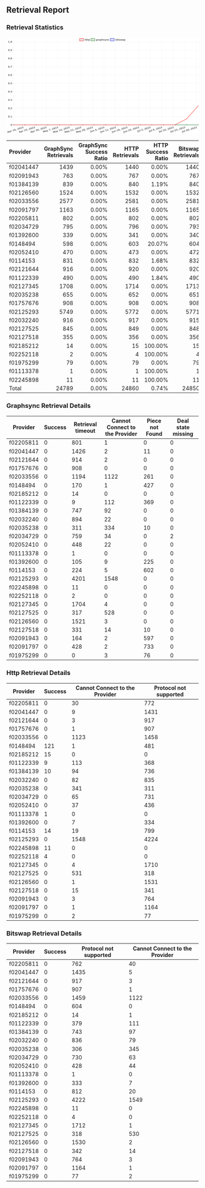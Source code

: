 ## Retrieval Report
### Retrieval Statistics
<img src="https://raw.githubusercontent.com/data-preservation-programs/filplus-checker-assets/main/filecoin-project/filecoin-plus-large-datasets/issues/1713/1690874786187.png"/>

| Provider  | GraphSync Retrievals | GraphSync Success Ratio | HTTP Retrievals | HTTP Success Ratio | Bitswap Retrievals | Bitswap Success Ratio |
| :-------- | -------------------: | ----------------------: | --------------: | -----------------: | -----------------: | --------------------: |
| f02041447 |                 1439 |                   0.00% |            1440 |              0.00% |               1440 |                 0.00% |
| f02091943 |                  763 |                   0.00% |             767 |              0.00% |                767 |                 0.00% |
| f01384139 |                  839 |                   0.00% |             840 |              1.19% |                840 |                 0.00% |
| f02126560 |                 1524 |                   0.00% |            1532 |              0.00% |               1532 |                 0.00% |
| f02033556 |                 2577 |                   0.00% |            2581 |              0.00% |               2581 |                 0.00% |
| f02091797 |                 1163 |                   0.00% |            1165 |              0.00% |               1165 |                 0.00% |
| f02205811 |                  802 |                   0.00% |             802 |              0.00% |                802 |                 0.00% |
| f02034729 |                  795 |                   0.00% |             796 |              0.00% |                793 |                 0.00% |
| f01392600 |                  339 |                   0.00% |             341 |              0.00% |                340 |                 0.00% |
| f0148494  |                  598 |                   0.00% |             603 |             20.07% |                604 |                 0.00% |
| f02052410 |                  470 |                   0.00% |             473 |              0.00% |                472 |                 0.00% |
| f0114153  |                  831 |                   0.00% |             832 |              1.68% |                832 |                 0.00% |
| f02121644 |                  916 |                   0.00% |             920 |              0.00% |                920 |                 0.00% |
| f01122339 |                  490 |                   0.00% |             490 |              1.84% |                490 |                 0.00% |
| f02127345 |                 1708 |                   0.00% |            1714 |              0.00% |               1713 |                 0.00% |
| f02035238 |                  655 |                   0.00% |             652 |              0.00% |                651 |                 0.00% |
| f01757676 |                  908 |                   0.00% |             908 |              0.00% |                908 |                 0.00% |
| f02125293 |                 5749 |                   0.00% |            5772 |              0.00% |               5771 |                 0.00% |
| f02032240 |                  916 |                   0.00% |             917 |              0.00% |                915 |                 0.00% |
| f02127525 |                  845 |                   0.00% |             849 |              0.00% |                848 |                 0.00% |
| f02127518 |                  355 |                   0.00% |             356 |              0.00% |                356 |                 0.00% |
| f02185212 |                   14 |                   0.00% |              15 |            100.00% |                 15 |                 0.00% |
| f02252118 |                    2 |                   0.00% |               4 |            100.00% |                  4 |                 0.00% |
| f01975299 |                   79 |                   0.00% |              79 |              0.00% |                 79 |                 0.00% |
| f01113378 |                    1 |                   0.00% |               1 |            100.00% |                  1 |                 0.00% |
| f02245898 |                   11 |                   0.00% |              11 |            100.00% |                 11 |                 0.00% |
| Total     |                24789 |                   0.00% |           24860 |              0.74% |              24850 |                 0.00% |

### Graphsync Retrieval Details
| Provider  | Success | Retrieval timeout | Cannot Connect to the Provider | Piece not Found | Deal state missing |
| --------- | ------- | ----------------- | ------------------------------ | --------------- | ------------------ |
| f02205811 | 0       | 801               | 1                              | 0               | 0                  |
| f02041447 | 0       | 1426              | 2                              | 11              | 0                  |
| f02121644 | 0       | 914               | 2                              | 0               | 0                  |
| f01757676 | 0       | 908               | 0                              | 0               | 0                  |
| f02033556 | 0       | 1194              | 1122                           | 261             | 0                  |
| f0148494  | 0       | 170               | 1                              | 427             | 0                  |
| f02185212 | 0       | 14                | 0                              | 0               | 0                  |
| f01122339 | 0       | 9                 | 112                            | 369             | 0                  |
| f01384139 | 0       | 747               | 92                             | 0               | 0                  |
| f02032240 | 0       | 894               | 22                             | 0               | 0                  |
| f02035238 | 0       | 311               | 334                            | 10              | 0                  |
| f02034729 | 0       | 759               | 34                             | 0               | 2                  |
| f02052410 | 0       | 448               | 22                             | 0               | 0                  |
| f01113378 | 0       | 1                 | 0                              | 0               | 0                  |
| f01392600 | 0       | 105               | 9                              | 225             | 0                  |
| f0114153  | 0       | 224               | 5                              | 602             | 0                  |
| f02125293 | 0       | 4201              | 1548                           | 0               | 0                  |
| f02245898 | 0       | 11                | 0                              | 0               | 0                  |
| f02252118 | 0       | 2                 | 0                              | 0               | 0                  |
| f02127345 | 0       | 1704              | 4                              | 0               | 0                  |
| f02127525 | 0       | 317               | 528                            | 0               | 0                  |
| f02126560 | 0       | 1521              | 3                              | 0               | 0                  |
| f02127518 | 0       | 331               | 14                             | 10              | 0                  |
| f02091943 | 0       | 164               | 2                              | 597             | 0                  |
| f02091797 | 0       | 428               | 2                              | 733             | 0                  |
| f01975299 | 0       | 0                 | 3                              | 76              | 0                  |

### Http Retrieval Details
| Provider  | Success | Cannot Connect to the Provider | Protocol not supported |
| --------- | ------- | ------------------------------ | ---------------------- |
| f02205811 | 0       | 30                             | 772                    |
| f02041447 | 0       | 9                              | 1431                   |
| f02121644 | 0       | 3                              | 917                    |
| f01757676 | 0       | 1                              | 907                    |
| f02033556 | 0       | 1123                           | 1458                   |
| f0148494  | 121     | 1                              | 481                    |
| f02185212 | 15      | 0                              | 0                      |
| f01122339 | 9       | 113                            | 368                    |
| f01384139 | 10      | 94                             | 736                    |
| f02032240 | 0       | 82                             | 835                    |
| f02035238 | 0       | 341                            | 311                    |
| f02034729 | 0       | 65                             | 731                    |
| f02052410 | 0       | 37                             | 436                    |
| f01113378 | 1       | 0                              | 0                      |
| f01392600 | 0       | 7                              | 334                    |
| f0114153  | 14      | 19                             | 799                    |
| f02125293 | 0       | 1548                           | 4224                   |
| f02245898 | 11      | 0                              | 0                      |
| f02252118 | 4       | 0                              | 0                      |
| f02127345 | 0       | 4                              | 1710                   |
| f02127525 | 0       | 531                            | 318                    |
| f02126560 | 0       | 1                              | 1531                   |
| f02127518 | 0       | 15                             | 341                    |
| f02091943 | 0       | 3                              | 764                    |
| f02091797 | 0       | 1                              | 1164                   |
| f01975299 | 0       | 2                              | 77                     |

### Bitswap Retrieval Details
| Provider  | Success | Protocol not supported | Cannot Connect to the Provider |
| --------- | ------- | ---------------------- | ------------------------------ |
| f02205811 | 0       | 762                    | 40                             |
| f02041447 | 0       | 1435                   | 5                              |
| f02121644 | 0       | 917                    | 3                              |
| f01757676 | 0       | 907                    | 1                              |
| f02033556 | 0       | 1459                   | 1122                           |
| f0148494  | 0       | 604                    | 0                              |
| f02185212 | 0       | 14                     | 1                              |
| f01122339 | 0       | 379                    | 111                            |
| f01384139 | 0       | 743                    | 97                             |
| f02032240 | 0       | 836                    | 79                             |
| f02035238 | 0       | 306                    | 345                            |
| f02034729 | 0       | 730                    | 63                             |
| f02052410 | 0       | 428                    | 44                             |
| f01113378 | 0       | 1                      | 0                              |
| f01392600 | 0       | 333                    | 7                              |
| f0114153  | 0       | 812                    | 20                             |
| f02125293 | 0       | 4222                   | 1549                           |
| f02245898 | 0       | 11                     | 0                              |
| f02252118 | 0       | 4                      | 0                              |
| f02127345 | 0       | 1712                   | 1                              |
| f02127525 | 0       | 318                    | 530                            |
| f02126560 | 0       | 1530                   | 2                              |
| f02127518 | 0       | 342                    | 14                             |
| f02091943 | 0       | 764                    | 3                              |
| f02091797 | 0       | 1164                   | 1                              |
| f01975299 | 0       | 77                     | 2                              |
